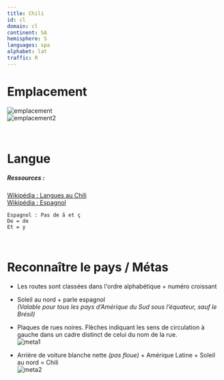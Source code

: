 ```yaml
---
title: Chili
id: cl
domain: cl
continent: SA
hemisphere: S
languages: spa
alphabet: lat
traffic: R
---
```


# Emplacement

![emplacement](https://upload.wikimedia.org/wikipedia/commons/thumb/5/5d/CHL_orthographic.svg/200px-CHL_orthographic.svg.png)  
![emplacement2](https://upload.wikimedia.org/wikipedia/commons/thumb/5/51/Chili_carte.png/275px-Chili_carte.png)

<br/>

# Langue

##### Ressources :

[Wikipédia : Langues au Chili](https://fr.wikipedia.org/wiki/Langues_au_Chili)  
[Wikipédia : Espagnol](https://fr.wikipedia.org/wiki/Espagnol)  

```
Espagnol : Pas de ã et ç
De = de
Et = y
```

<br/>

# Reconnaître le pays / Métas

- Les routes sont classées dans l'ordre alphabétique + numéro croissant
- Soleil au nord + parle espagnol  
  *(Valable pour tous les pays d’Amérique du Sud sous l’équateur, sauf le Brésil)*
- Plaques de rues noires. Flèches indiquant les sens de circulation à gauche dans un cadre distinct de celui du nom de la rue.  
  ![meta1](/images/cl_geoguessr.png)

- Arrière de voiture blanche nette _(pas floue)_ + Amérique Latine + Soleil au nord = Chili  
  ![meta2](/images/cl_geoguessr2.png)
